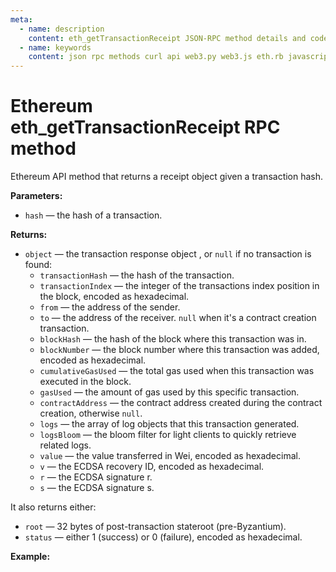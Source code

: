 ```yaml
---
meta:
  - name: description
    content: eth_getTransactionReceipt JSON-RPC method details and code examples.
  - name: keywords
    content: json rpc methods curl api web3.py web3.js eth.rb javascript python ruby ethereum
---
```


# Ethereum eth_getTransactionReceipt RPC method

Ethereum API method that returns a receipt object given a transaction hash.   

**Parameters:**  

* `hash` — the hash of a transaction.

**Returns:**

* `object` — the transaction response object , or `null` if no transaction is found:
  * `transactionHash` — the hash of the transaction.
  * `transactionIndex` — the integer of the transactions index position in the block, encoded as hexadecimal.
  * `from` — the address of the sender.
  * `to` — the address of the receiver. `null` when it's a contract creation transaction.
  * `blockHash` — the hash of the block where this transaction was in.
  * `blockNumber` — the block number where this transaction was added, encoded as hexadecimal.
  * `cumulativeGasUsed` — the total gas used when this transaction was executed in the block.
  * `gasUsed` — the amount of gas used by this specific transaction.
  * `contractAddress` — the contract address created during the contract creation, otherwise `null`.
  * `logs` — the array of log objects that this transaction generated.
  * `logsBloom` — the bloom filter for light clients to quickly retrieve related logs.
  * `value` — the value transferred in Wei, encoded as hexadecimal.
  * `v` — the ECDSA recovery ID, encoded as hexadecimal.
  * `r` — the ECDSA signature r.
  * `s` — the ECDSA signature s.

It also returns either:
* `root` — 32 bytes of post-transaction stateroot (pre-Byzantium).
* `status` — either 1 (success) or 0 (failure), encoded as hexadecimal. 

**Example:**

<CodeSwitcher :languages="{js:'web3.js', py:'web3.py', rb:'eth.rb', cr:'cURL'}">
<template v-slot:js>

``` js
const Web3 = require("web3");
const node_url = "CHAINSTACK_NODE_URL";
const web3 = new Web3(node_url);
web3.eth.getTransactionReceipt("0xa43e601a9b6c2daefab83c5e3521ba7764e31481079ca356ad8949f9daf0259f", (err, receipt) => {
  console.log(receipt)
})
```

</template>
<template v-slot:py>

``` py
from web3 import Web3  
node_url = "CHAINSTACK_NODE_URL"
web3 = Web3(Web3.HTTPProvider(node_url))
print(web3.eth.get_transaction_receipt("0xa43e601a9b6c2daefab83c5e3521ba7764e31481079ca356ad8949f9daf0259f"))  
```

</template>
<template v-slot:rb>

``` rb
require "eth"
client = Eth::Client.create "CHAINSTACK_NODE_URL"
response = client.eth_get_transaction_receipt("0xa43e601a9b6c2daefab83c5e3521ba7764e31481079ca356ad8949f9daf0259f")
puts response["result"]
```

</template>
<template v-slot:cr>

``` sh
curl -X POST "CHAINSTACK_NODE_URL" \
  -H "Content-Type: application/json" \
  --data '{"method":"eth_getTransactionReceipt","params":["0xa43e601a9b6c2daefab83c5e3521ba7764e31481079ca356ad8949f9daf0259f"],"id":1,"jsonrpc":"2.0"}'
```

</template>
</CodeSwitcher>
